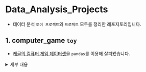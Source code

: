 # Data_Analysis_Projects

- 데이터 분석 `토이 프로젝트`와 `프로젝트` 모두를 정리한 레포지토리입니다.

## 1. computer_game `toy`
- [캐글의 컴퓨터 게임 데이터셋](https://www.kaggle.com/datasets/iamsouravbanerjee/computer-games-dataset)을 `pandas`를 이용해 살펴봤습니다.  


<details>  
<summary>세부 내용</summary>

목적) `python`을 리마인드하려는 목적이 강했습니다.  

분석) 
- 분석 결과에서 특기할만한 점이라면, 95년 이후로는 `Windows` OS로 출시되는 게임이 기하급수적으로 증가했다는 점이 있겠습니다. 
![games_OS](image/games_OS.png)
- <b>데이터를 신뢰한다는 전제</b> 하에서, 1995년에 `Windows 95`가 출시되었으며 이것이 게임사들에게 **플랫폼 이동 & 출시 게임 수 증가**를 불러왔다고 볼 수도 있겠습니다.
- DOS 게임은 00년대 이후로는 완전히 출시되지 않았습니다. 이는 OS 세대 전환이 완전히 이뤄졌다고 봐도 될 것입니다.
- 그러나 100% 확실하다고 볼 수는 없습니다. `DOS`의 모든 게임이 테이블에 들어가 있는지 어떤지는 알 수 없기 때문입니다. 
</details>